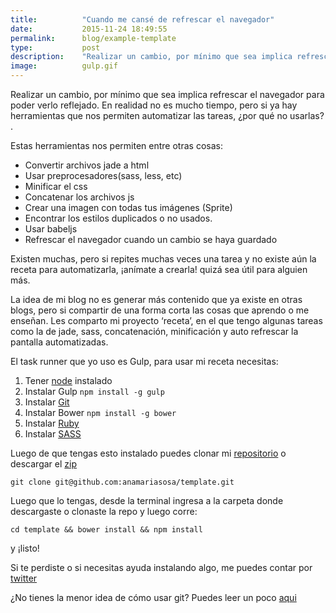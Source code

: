 ```yaml
---
title:  		"Cuando me cansé de refrescar el navegador"
date:   		2015-11-24 18:49:55
permalink: 		blog/example-template
type: 			post
description: 	"Realizar un cambio, por mínimo que sea implica refrescar el navegador para poder verlo reflejado, ¡modernizate!"
image: 			gulp.gif
---
```


Realizar un cambio, por mínimo que sea implica refrescar el navegador para poder verlo reflejado. En realidad no es mucho tiempo, pero si ya hay herramientas que nos permiten automatizar las tareas, ¿por qué no usarlas? .

Estas herramientas nos permiten entre otras cosas:

* Convertir archivos jade a html
* Usar preprocesadores(sass, less, etc)
* Minificar el css
* Concatenar los archivos js 
* Crear una imagen con todas tus imágenes (Sprite)
* Encontrar los estilos duplicados o no usados.
* Usar babeljs
* Refrescar el navegador cuando un cambio se haya guardado

Existen muchas, pero si repites muchas veces una tarea y no existe aún la receta para automatizarla, ¡anímate a crearla! quizá sea útil para alguien más.

La idea de mi blog no es generar más contenido que ya existe en otras blogs, pero si compartir de una forma corta las cosas que aprendo o me enseñan. Les comparto mi proyecto ‘receta’, en el que tengo algunas tareas como la de jade, sass, concatenación, minificación y auto refrescar la pantalla  automatizadas. 

El task runner que yo uso es Gulp, para usar mi receta necesitas: 

1. Tener [node](https://nodejs.org/en/download/) instalado
2. Instalar Gulp `npm install -g gulp`
3. Instalar [Git](https://git-scm.com/book/en/v2/Getting-Started-Installing-Git)
4. Instalar Bower `npm install -g bower`
5. Instalar [Ruby](https://www.ruby-lang.org/en/documentation/installation/ )
6. Instalar [SASS](http://sass-lang.com/install)

Luego de que tengas esto instalado puedes clonar mi [repositorio](https://github.com/anamariasosa/template) o descargar el [zip](https://github.com//anamariasosa/template/archive/master.zip)

`git clone git@github.com:anamariasosa/template.git` 

Luego que lo tengas, desde la terminal ingresa a la carpeta donde descargaste o clonaste la repo y luego corre: 

`cd template && bower install && npm install` 

y ¡listo!

Si te perdiste o si necesitas ayuda instalando algo, me puedes contar por [twitter](https://twitter.com/anamariasosam)

¿No tienes la menor idea de cómo usar git? Puedes leer un poco [aqui](http://anamariasosa.com/blog/github/)
